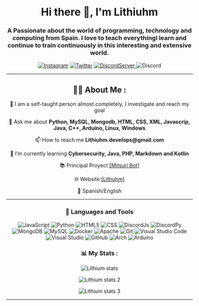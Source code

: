
<div align="center">
<h1 align="center">Hi there 👋, I'm Lithiuhm</h1>
<h3 align="center">A Passionate about the world of programming, technology and computing from Spain. I love to teach everythingI learn and continue to train continuously in this interesting and extensive world.</h3>

<a href="https://instagram.com/santi_ayala280?igshid=MzNlNGNkZWQ4Mg==">![Instagram](https://img.shields.io/badge/santi_ayala280-%23E4405F.svg?style=for-the-badge&logo=Instagram&logoColor=white)</a> 
<a href="https://twitter.com/skynext280">![Twitter](https://img.shields.io/badge/santi_ayala280-%231DA1F2.svg?style=for-the-badge&logo=Twitter&logoColor=white)</a> 
<a href="https://discord.com/invite/dYMhtbq7Jr">![DiscordServer](https://img.shields.io/discord/777307542778544129?label=Discord%20Server&logo=Discord&colorB=5865F2&style=for-the-badge&logoColor=white)
</a> ![Discord](https://img.shields.io/badge/Lithiuhm-%237289DA.svg?style=for-the-badge&logo=discord&logoColor=white)

---

<h2>👨‍💻 About Me :</h2>
<p>📝 I am a self-taught person almost completely, I investigate and reach my goal</p>
<p>💬 Ask me about <strong>Python, MySQL, Mongodb, HTML, CSS, XML, Javascrip, Java, C++, Arduino, Linux, Windows</strong></p>
<p>📫 How to reach me <strong>Lithiuhm.develops@gmail.com</strong></p>
<p>🌱 I’m currently learning <strong>Cybersecurity, Java, PHP, Markdown and Kotlin</strong></p>
<p>📚 Principal Proyect <a href="https://mitsuribot.win/">[Mitsuri Bot]</a>
<p>🌐 Website <a href="https://skynext280.win/">[Lithuhm]</a>
<p>👾 Spanish/English</p>

---

### 🔨 Languages and Tools  
![JavaScript](https://img.shields.io/badge/javascript-%23323330.svg?style=for-the-badge&logo=javascript&logoColor=%23F7DF1E) ![Python](https://img.shields.io/badge/python-%2314354C.svg?style=for-the-badge&logo=python&logoColor=white) ![HTML5](https://img.shields.io/badge/html5-%23E34F26.svg?style=for-the-badge&logo=html5&logoColor=white) ![CSS](https://img.shields.io/badge/CSS3-%234285F4.svg?style=for-the-badge&logo=CSS3&logoColor=white) ![DiscordJs](https://img.shields.io/badge/discord.py-%232C3454.svg?style=for-the-badge&logo=Discord&logoColor=Blue) ![DiscordPy](https://img.shields.io/badge/discord.js-%232C3454.svg?style=for-the-badge&logo=Discord&logoColor=Blue) ![MongoDB](https://img.shields.io/badge/MongoDB-%234ea94b.svg?style=for-the-badge&logo=mongodb&logoColor=white) ![MySQL](https://img.shields.io/badge/mysql-%2300f.svg?style=for-the-badge&logo=mysql&logoColor=white) ![Docker](https://img.shields.io/badge/docker-%230db7ed.svg?style=for-the-badge&logo=docker&logoColor=white) ![Apache](https://img.shields.io/badge/apache-%23D42029.svg?style=for-the-badge&logo=apache&logoColor=white) ![Git](https://img.shields.io/badge/git-%23F05033.svg?style=for-the-badge&logo=git&logoColor=white) ![Visual Studio Code](https://img.shields.io/badge/VisualStudioCode-0078d7.svg?style=for-the-badge&logo=visual-studio-code&logoColor=white) ![Visual Studio](https://img.shields.io/badge/VisualStudio-5C2D91.svg?style=for-the-badge&logo=visual-studio&logoColor=white) ![GitHub](https://img.shields.io/badge/github-%23121011.svg?style=for-the-badge&logo=github&logoColor=white) ![Arch](https://img.shields.io/badge/Arch-0078d7.svg?style=for-the-badge&logo=Archlinux&logoColor=white) ![Arduino](https://img.shields.io/badge/Arduino-%23009639.svg?style=for-the-badge&logo=Arduino&logoColor=white)

### 📊 My Stats :

![Lithium stats](https://streak-stats.demolab.com?user=Lithiuhm&theme=radical)

![Lithium stats 2](https://github-readme-stats.vercel.app/api?username=lithiuhm&show_icons=true&theme=radical)

![Lithium stats 3](https://github-readme-stats.vercel.app/api/top-langs/?username=lithiuhm&theme=radical)

---
